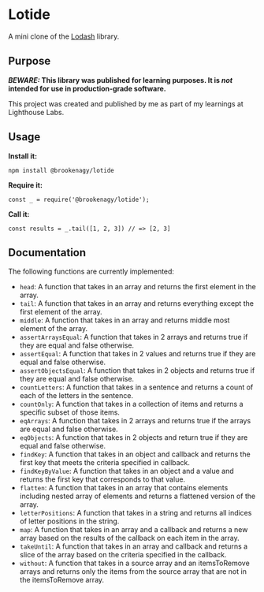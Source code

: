 # Lotide

A mini clone of the [Lodash](https://lodash.com) library.

## Purpose

**_BEWARE:_ This library was published for learning purposes. It is _not_ intended for use in production-grade software.**

This project was created and published by me as part of my learnings at Lighthouse Labs. 

## Usage

**Install it:**

`npm install @brookenagy/lotide`

**Require it:**

`const _ = require('@brookenagy/lotide');`

**Call it:**

`const results = _.tail([1, 2, 3]) // => [2, 3]`

## Documentation

The following functions are currently implemented:

* `head`: A function that takes in an array and returns the first element in the array.
* `tail`: A function that takes in an array and returns everything except the first element of the array.
* `middle`: A function that takes in an array and returns middle most element of the array.
* `assertArraysEqual`: A function that takes in 2 arrays and returns true if they are equal and false otherwise.
* `assertEqual`: A function that takes in 2 values and returns true if they are equal and false otherwise.
* `assertObjectsEqual`: A function that takes in 2 objects and returns true if they are equal and false otherwise.
* `countLetters`: A function that takes in a sentence and returns a count of each of the letters in the sentence.
* `countOnly`: A function that takes in a collection of items and returns a specific subset of those items.
* `eqArrays`: A function that takes in 2 arrays and returns true if the arrays are equal and false otherwise.
* `eqObjects`: A function that takes in 2 objects and return true if they are equal and false otherwise.
* `findKey`: A function that takes in an object and callback and returns the first key that meets the criteria specified in callback.
* `findKeyByValue`: A function that takes in an object and a value and returns the first key that corresponds to that value.
* `flatten`: A function that takes in an array that contains elements including nested array of elements and returns a flattened version of the array.
* `letterPositions`: A function that takes in a string and returns all indices of letter positions in the string.
* `map`: A function that takes in an array and a callback and returns a new array based on the results of the callback on each item in the array.
* `takeUntil`: A function that takes in an array and callback and returns a slice of the array based on the criteria specified in the callback.
* `without`: A function that takes in a source array and an itemsToRemove arrays and returns only the items from the source array that are not in the itemsToRemove array.

  



  